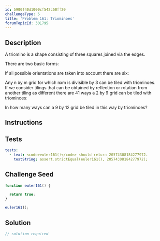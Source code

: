 ```yaml
---
id: 5900f40d1000cf542c50ff20
challengeType: 5
title: 'Problem 161: Triominoes'
forumTopicId: 301795
---
```


## Description

<section id='description'>

A triomino is a shape consisting of three squares joined via the edges.

There are two basic forms:

If all possible orientations are taken into account there are six:

Any n by m grid for which nxm is divisible by 3 can be tiled with triominoes. If we consider tilings that can be obtained by reflection or rotation from another tiling as different there are 41 ways a 2 by 9 grid can be tiled with triominoes:

In how many ways can a 9 by 12 grid be tiled in this way by triominoes?

</section>

## Instructions

<section id='instructions'>

</section>

## Tests

<section id='tests'>

```yml
tests:
  - text: <code>euler161()</code> should return 20574308184277972.
    testString: assert.strictEqual(euler161(), 20574308184277972);

```

</section>

## Challenge Seed

<section id='challengeSeed'>

<div id='js-seed'>

```js
function euler161() {

  return true;
}

euler161();
```

</div>

</section>

## Solution

<section id='solution'>

```js
// solution required
```

</section>
